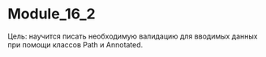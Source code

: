 # Module_16_2
Цель: научится писать необходимую валидацию для вводимых данных при помощи классов Path и Annotated.
